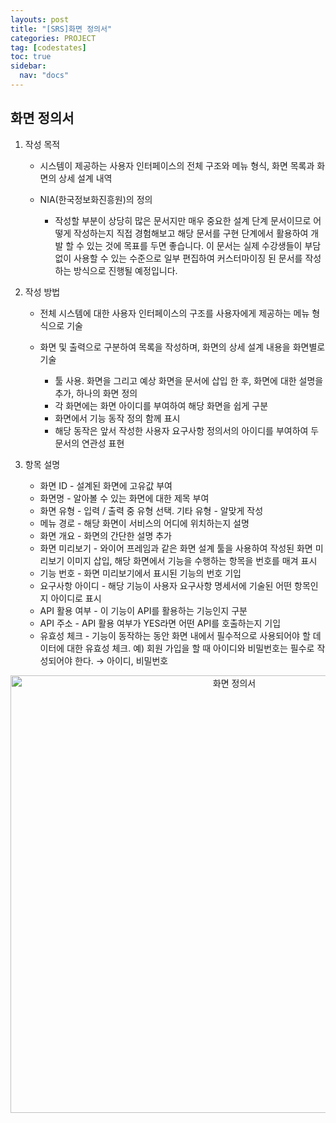 ```yaml
---
layouts: post
title: "[SRS]화면 정의서"
categories: PROJECT
tag: [codestates]
toc: true
sidebar:
  nav: "docs"
---
```


## 화면 정의서

1. 작성 목적

   - 시스템이 제공하는 사용자 인터페이스의 전체 구조와 메뉴 형식, 화면 목록과 화면의 상세 설계 내역

   - NIA(한국정보화진흥원)의 정의
     - 작성할 부분이 상당히 많은 문서지만 매우 중요한 설계 단계 문서이므로 어떻게 작성하는지 직접 경험해보고 해당 문서를 구현 단계에서 활용하여 개발 할 수 있는 것에 목표를 두면 좋습니다. 이 문서는 실제 수강생들이 부담없이 사용할 수 있는 수준으로 일부 편집하여 커스터마이징 된 문서를 작성하는 방식으로 진행될 예정입니다.

2. 작성 방법

   - 전체 시스템에 대한 사용자 인터페이스의 구조를 사용자에게 제공하는 메뉴 형식으로 기술
   - 화면 및 출력으로 구분하여 목록을 작성하며, 화면의 상세 설계 내용을 화면별로 기술

     - 툴 사용. 화면을 그리고 예상 화면을 문서에 삽입 한 후, 화면에 대한 설명을 추가, 하나의 화면 정의
     - 각 화면에는 화면 아이디를 부여하여 해당 화면을 쉽게 구분
     - 화면에서 기능 동작 정의 함께 표시
     - 해당 동작은 앞서 작성한 사용자 요구사항 정의서의 아이디를 부여하여 두 문서의 연관성 표현

3. 항목 설명

   - 화면 ID - 설계된 화면에 고유값 부여
   - 화면명 - 알아볼 수 있는 화면에 대한 제목 부여
   - 화면 유형 - 입력 / 출력 중 유형 선택. 기타 유형 - 알맞게 작성
   - 메뉴 경로 - 해당 화면이 서비스의 어디에 위치하는지 설명
   - 화면 개요 - 화면의 간단한 설명 추가
   - 화면 미리보기 - 와이어 프레임과 같은 화면 설계 툴을 사용하여 작성된 화면 미리보기 이미지 삽입, 해당 화면에서 기능을 수행하는 항목을 번호를 매겨 표시
   - 기능 번호 - 화면 미리보기에서 표시된 기능의 번호 기입
   - 요구사항 아이디 - 해당 기능이 사용자 요구사항 명세서에 기술된 어떤 항목인지 아이디로 표시
   - API 활용 여부 - 이 기능이 API를 활용하는 기능인지 구분
   - API 주소 - API 활용 여부가 YES라면 어떤 API를 호출하는지 기입
   - 유효성 체크 - 기능이 동작하는 동안 화면 내에서 필수적으로 사용되어야 할 데이터에 대한 유효성 체크. 예) 회원 가입을 할 때 아이디와 비밀번호는 필수로 작성되어야 한다. → 아이디, 비밀번호

<html>
    <div style ="text-align:center">
        <img src= "https://s3.ap-northeast-2.amazonaws.com/urclass-images/H5ZZiGIX65PgxEKrLO3d3-1661231506317.png" alt="화면 정의서" width="700" height="700">
    </div>
</html><br/>
